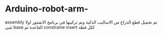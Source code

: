 # Arduino-robot-arm-
assembly
تم تحميل قطع الذراع من الاساليب الذكية وتم تركيبها في برنامج الانفنتور 
اولا تثبي  base القاعدة 
ثم constraine insert لكل قطة 
